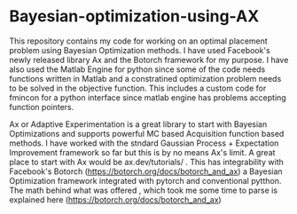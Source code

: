 # Bayesian-optimization-using-AX

This repository contains my code for working on an optimal placement problem using Bayesian Optimization methods. I have used Facebook's newly released library Ax and the Botorch framework for my purpose. I have also used the Matlab Engine for python since some of the code needs functions written in Matlab and a constratined optimization problem needs to be solved in the objective function. This includes a custom code for fmincon for a python interface since matlab engine has problems accepting function pointers.

Ax or Adaptive Experimentation is a great library to start with Bayesian Optimizations and supports  powerful MC based Acquisition function based methods. I have worked with the stndard Gaussian Process + Expectation Improvement framework so far but this is by no means Ax's limit. A great place to start with Ax would be ax.dev/tutorials/ . This has integrability with Facebook's Botorch (https://botorch.org/docs/botorch_and_ax) a Bayesian Optimization framework integrated with pytorch and conventional pytthon. The math behind what was offered , which took me some time to parse is explained here (https://botorch.org/docs/botorch_and_ax)
